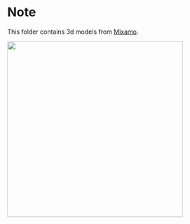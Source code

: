 # Note

This folder contains 3d models from [Mixamo](https://www.mixamo.com).

<img src="./stefani_rigged.png" width=400>
